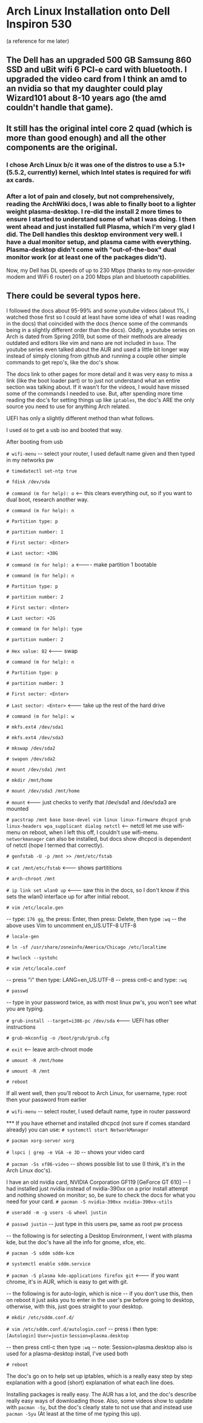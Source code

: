 # Arch Linux Installation onto Dell Inspiron 530
(a reference for me later)

## The Dell has an upgraded 500 GB Samsung 860 SSD and uBit wifi 6 PCI-e card with bluetooth. I upgraded the video card from I think an amd to an nvidia so that my daughter could play Wizard101 about 8-10 years ago (the amd couldn't handle that game).
## It still has the original intel core 2 quad (which is more than good enough) and all the other components are the original.

### I chose Arch Linux b/c it was one of the distros to use a 5.1+ (5.5.2, currently) kernel, which Intel states is required for wifi ax cards.

### After a lot of pain and closely, but not comprehensively, reading the ArchWiki docs, I was able to finally boot to a lighter weight plasma-desktop. I re-did the install 2 more times to ensure I started to understand some of what I was doing. I then went ahead and just installed full Plasma, which I'm very glad I did. The Dell handles this desktop environment very well. I have a dual monitor setup, and plasma came with everything. Plasma-desktop didn't come with "out-of-the-box" dual monitor work (or at least one of the packages didn't). 

Now, my Dell has DL speeds of up to 230 Mbps (thanks to my non-provider modem and WiFi 6 router) on a 200 Mbps plan and bluetooth capabilities. 

## There could be several typos here. 

I followed the docs about 95-99% and some youtube videos (about 1%, I watched those first so I could at least have some idea of what I was reading in the docs) that coincided with the docs (hence some of the commands being in a slightly different order than the docs). Oddly, a youtube series on Arch is dated from Spring 2019, but some of their methods are already outdated and editors like vim and nano are not included in `base`. The youtube series even talked about the AUR and used a little bit longer way instead of simply cloning from github and running a couple other simple commands to get repo's, like the doc's show.

The docs link to other pages for more detail and it was very easy to miss a link (like the boot loader part) or to just not understand what an entire section was talking about. If it wasn't for the videos, I would have missed some of the commands I needed to use. But, after spending more time reading the doc's for setting things up like `iptables`, the doc's ARE the only source you need to use for anything Arch related.

UEFI has only a slightly different method than what follows.

I used `dd` to get a usb iso and booted that way.

After booting from usb

`# wifi-menu`
  -- select your router, I used default name given and then typed in my networks pw

`# timedatectl set-ntp true`

`# fdisk /dev/sda`

`# command (m for help): o` <-- this clears everything out, so if you want to dual boot, research another way.

`# command (m for help): n`

`# Partition type: p`

`# partition number: 1`

`# First sector: <Enter>`

`# Last sector: +30G`

`# command (m for help): a` <---- make partition 1 bootable

`# command (m for help): n`

`# Partition type: p`

`# partition number: 2`

`# First sector: <Enter>`

`# Last sector: +2G`

`# command (m for help): type`

`# partition number: 2`

`# Hex value: 82` <--- swap

`# command (m for help): n`

`# Partition type: p`

`# partition number: 3`

`# First sector: <Enter>`

`# Last sector: <Enter>` <--- take up the rest of the hard drive

`# command (m for help): w`

`# mkfs.ext4 /dev/sda1`

`# mkfs.ext4 /dev/sda3`

`# mkswap /dev/sda2`

`# swapon /dev/sda2`

`# mount /dev/sda1 /mnt`

`# mkdir /mnt/home`

`# mount /dev/sda3 /mnt/home`

`# mount` <--- just checks to verify that /dev/sda1 and /dev/sda3 are mounted

`# pacstrap /mnt base base-devel vim linux linux-firmware dhcpcd grub linux-headers wpa_supplicant dialog netctl` <-- netctl let me use wifi-menu on reboot, when I left this off, I couldn't use wifi-menu. `networkmanager` can also be installed, but docs show dhcpcd is dependent of netctl (hope I termed that correctly).
 
`# genfstab -U -p /mnt >> /mnt/etc/fstab`

`# cat /mnt/etc/fstab` <--- shows partititions

`# arch-chroot /mnt`

`# ip link set wlan0 up` <--- saw this in the docs, so I don't know if this sets the wlan0 interface up for after initial reboot.

`# vim /etc/locale.gen`

-- type: `176 gg`, the press: Enter, then press: Delete, then type `:wq`
-- the above uses Vim to uncomment en_US.UTF-8 UTF-8

`# locale-gen`

`# ln -sf /usr/share/zoneinfo/America/Chicago /etc/localtime`

`# hwclock --systohc`

`# vim /etc/locale.conf`

-- press "i" then type: LANG=en_US.UTF-8
-- press cntl-c and type: `:wq`

`# passwd`

-- type in your password twice, as with most linux pw's, you won't see what you are typing.

`# grub-install --target=i386-pc /dev/sda` <--- UEFI has other instructions

`# grub-mkconfig -o /boot/grub/grub.cfg`

`# exit` <-- leave arch-chroot mode

`# umount -R /mnt/home`

`# umount -R /mnt`

`# reboot`

If all went well, then you'll reboot to Arch Linux,
for username, type: root
then your password from earlier

`# wifi-menu`
  -- select router, I used default name, type in router password

  *** If you have ethernet and installed dhcpcd (not sure if comes standard already) you can use:
     `# systemctl start NetworkManager`

`# pacman xorg-server xorg`

`# lspci | grep -e VGA -e 3D`
  -- shows your video card

`# pacman -Ss xf86-video`
  -- shows possible list to use (I think, it's in the Arch Linux doc's).

I have an old nvidia card, NVIDIA Corporation GF119 [GeForce GT 610]
  -- I had installed just nvidia instead of nvidia-390xx on a prior install attempt and nothing showed on monitor; so, be sure to check the docs for what you need for your card.
`# pacman -S nvidia-390xx nvidia-390xx-utils`

`# useradd -m -g users -G wheel justin`

`# passwd justin`
   -- just type in this users pw, same as root pw process

-- the following is for selecting a Desktop Environment, I went with plasma kde, but the doc's have all the info for gnome, xfce, etc.

`# pacman -S sddm sddm-kcm`

`# systemctl enable sddm.service`

`# pacman -S plasma kde-applications firefox git` <--- if you want chrome, it's in AUR, which is easy to get with git.

-- the following is for auto-login, which is nice
  -- if you don't use this, then on reboot it just asks you to enter in the user's pw before going to desktop, otherwise, with this, just goes straight to your desktop.

`# mkdir /etc/sddm.conf.d/`

`# vim /etc/sddm.conf.d/autologin.conf`
  -- press i then type:  
     `[Autologin]`
     `User=justin`
     `Session=plasma.desktop`

  -- then press cntl-c then type `:wq`
  -- note: Session=plasma.desktop also is used for a plasma-desktop install, I've used both

`# reboot`

The doc's go on to help set up iptables, which is a really easy step by step explanation with a good (short) explanation of what each line does.

Installing packages is really easy. The AUR has a lot, and the doc's describe really easy ways of downloading those.
Also, some videos show to update with `pacman -Sy`, but the doc's clearly state to not use that and instead use `pacman -Syu` (At least at the time of me typing this up).
